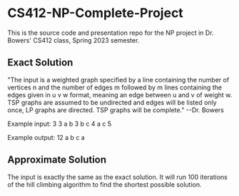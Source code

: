 # CS412-NP-Complete-Project

This is the source code and presentation repo for the NP project in Dr. Bowers' CS412 class, Spring 2023 semester.


## Exact Solution
"The input is a weighted graph specified by a line containing the number of vertices n and the number of edges m followed by m lines containing the edges given in u v w format, meaning an edge between u and v of weight w. TSP graphs are assumed to be undirected and edges will be listed only once, LP graphs are directed. TSP graphs will be complete."   --Dr. Bowers

Example input:
3 3
a b 3
b c 4
a c 5

Example output:
12
a b c a


## Approximate Solution
The input is exactly the same as the exact solution. It will run 100 iterations of the hill climbing algorithm to find the shortest possible solution.
